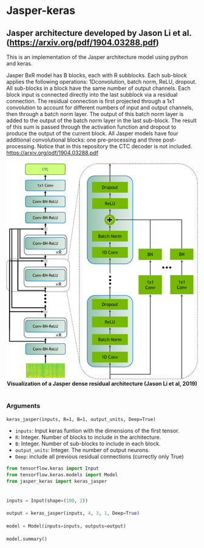# Jasper-keras
## Jasper architecture developed by Jason Li et al. (https://arxiv.org/pdf/1904.03288.pdf)

This is an implementation of the Jasper architecture model using python and keras.

Jasper BxR model has B blocks, each with R subblocks. 
Each sub-block applies the following operations: 
      1Dconvolution, 
      batch norm, 
      ReLU, 
      dropout.
All sub-blocks in a block have the same number of output channels.
Each block input is connected directly into the last subblock via 
a residual connection. The residual connection is first projected 
through a 1x1 convolution to account for different numbers of input 
and output channels, then through a batch norm layer. The output
of this batch norm layer is added to the output of the batch norm
layer in the last sub-block. The result of this sum is passed 
through the activation function and dropout to produce the output 
of the current block.
All Jasper models have four additional convolutional
blocks: one pre-processing and three post-processing.
Notice that in this repository the CTC decoder is not included.
https://arxiv.org/pdf/1904.03288.pdf

<p align="center">
  <img src="/jasper_dense_residual.png">
  <b>Visualization of a Jasper dense residual architecture (Jason Li et al, 2019)</b><br><br>
</p>

### Arguments

`keras_jasper(inputs, R=1, B=1, output_units, Deep=True)`

- `inputs`: Input keras funtion with the dimensions of the first tensor.
- `R`: Integer. Number of blocks to include in the architecture.
- `B`: Integer. Number of sub-blocks to include in each block.
- `output_units`: Integer. The number of output neurons.
- `Deep`: include all previous residual connections (currectly only True)


```python
from tensorflow.keras import Input
from tensorflow.keras.models import Model
from jasper_keras import keras_jasper


inputs = Input(shape=(100, 2))

output = keras_jasper(inputs, 4, 3, 1, Deep=True)

model = Model(inputs=inputs, outputs=output)

model.summary()
```
